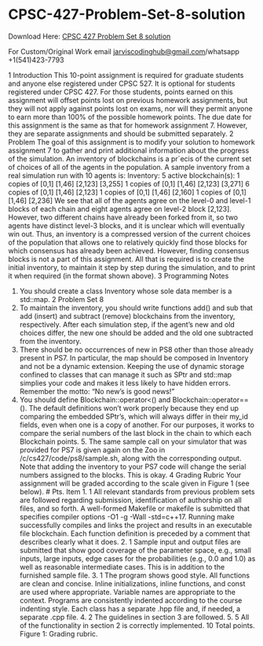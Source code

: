 # CPSC-427-Problem-Set-8-solution

Download Here: [CPSC 427 Problem Set 8 solution](https://jarviscodinghub.com/assignment/cpsc-427-problem-set-8-solution/)

For Custom/Original Work email jarviscodinghub@gmail.com/whatsapp +1(541)423-7793

1 Introduction
This 10-point assignment is required for graduate students and anyone else registered under
CPSC 527. It is optional for students registered under CPSC 427. For those students,
points earned on this assignment will offset points lost on previous homework assignments,
but they will not apply against points lost on exams, nor will they permit anyone to earn
more than 100% of the possible homework points.
The due date for this assignment is the same as that for homework assignment 7. However, they are separate assignments and should be submitted separately.
2 Problem
The goal of this assignment is to modify your solution to homework assignment 7 to gather
and print additional information about the progress of the simulation.
An inventory of blockchains is a pr´ecis of the current set of choices of all of the agents
in the population. A sample inventory from a real simulation run with 10 agents is:
Inventory: 5 active blockchain(s):
1 copies of [0,1] [1,46] [2,123] [3,255]
1 copies of [0,1] [1,46] [2,123] [3,271]
6 copies of [0,1] [1,46] [2,123]
1 copies of [0,1] [1,46] [2,160]
1 copies of [0,1] [1,46] [2,236]
We see that all of the agents agree on the level-0 and level-1 blocks of each chain and
eight agents agree on level-2 block [2,123]. However, two different chains have already
been forked from it, so two agents have distinct level-3 blocks, and it is unclear which will
eventually win out.
Thus, an inventory is a compressed version of the current choices of the population
that allows one to relatively quickly find those blocks for which consensus has already been
achieved. However, finding consensus blocks is not a part of this assignment. All that is
required is to create the initial inventory, to maintain it step by step during the simulation,
and to print it when required (in the format shown above).
3 Programming Notes
1. You should create a class Inventory whose sole data member is a std::map.
2 Problem Set 8
2. To maintain the inventory, you should write functions add() and sub that add (insert) and subtract (remove) blockchains from the inventory, respectively. After each
simulation step, if the agent’s new and old choices differ, the new one should be added
and the old one subtracted from the inventory.
3. There should be no occurrences of new in PS8 other than those already present in
PS7. In particular, the map should be composed in Inventory and not be a dynamic
extension. Keeping the use of dynamic storage confined to classes that can manage it
such as SPtr and std::map simplies your code and makes it less likely to have hidden
errors. Remember the motto: “No new’s is good news!”
4. You should define Blockchain::operator<() and Blockchain::operator==(). The default definitions won’t work properly because they end up comparing the embedded SPtr’s, which will always differ in their my_id fields, even when one is a copy of another. For our purposes, it works to compare the serial numbers of the last block in the chain to which each Blockchain points. 5. The same sample call on your simulator that was provided for PS7 is given again on the Zoo in /c/cs427/code/ps8/sample.sh, along with the corresponding output. Note that adding the inventory to your PS7 code will change the serial numbers assigned to the blocks. This is okay. 4 Grading Rubric Your assignment will be graded according to the scale given in Figure 1 (see below). # Pts. Item 1. 1 All relevant standards from previous problem sets are followed regarding submission, identification of authorship on all files, and so forth. A well-formed Makefile or makefile is submitted that specifies compiler options -O1 -g -Wall -std=c++17. Running make successfully compiles and links the project and results in an executable file blockchain. Each function definition is preceded by a comment that describes clearly what it does. 2. 1 Sample input and output files are submitted that show good coverage of the parameter space, e.g., small inputs, large inputs, edge cases for the probabilities (e.g., 0.0 and 1.0) as well as reasonable intermediate cases. This is in addition to the furnished sample file. 3. 1 The program shows good style. All functions are clean and concise. Inline initializations, inline functions, and const are used where appropriate. Variable names are appropriate to the context. Programs are consistently indented according to the course indenting style. Each class has a separate .hpp file and, if needed, a separate .cpp file. 4. 2 The guidelines in section 3 are followed. 5. 5 All of the functionality in section 2 is correctly implemented. 10 Total points. Figure 1: Grading rubric.


